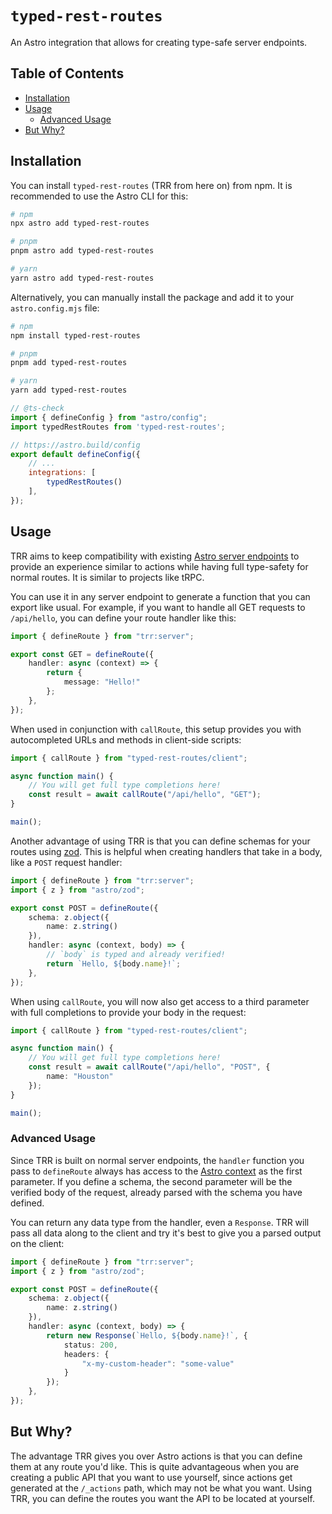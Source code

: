 # `typed-rest-routes`

An Astro integration that allows for creating type-safe server endpoints.

## Table of Contents

- [Installation](#installation)
- [Usage](#usage)
	- [Advanced Usage](#advanced-usage)
- [But Why?](#but-why)

## Installation

You can install `typed-rest-routes` (TRR from here on) from npm. It is recommended to use the Astro CLI for this:

```bash
# npm
npx astro add typed-rest-routes

# pnpm
pnpm astro add typed-rest-routes

# yarn
yarn astro add typed-rest-routes
```

Alternatively, you can manually install the package and add it to your `astro.config.mjs` file:

```bash
# npm
npm install typed-rest-routes

# pnpm
pnpm add typed-rest-routes

# yarn
yarn add typed-rest-routes
```

```mjs
// @ts-check
import { defineConfig } from "astro/config";
import typedRestRoutes from 'typed-rest-routes';

// https://astro.build/config
export default defineConfig({
	// ...
	integrations: [
		typedRestRoutes()
	],
});
```

## Usage

TRR aims to keep compatibility with existing [Astro server endpoints](https://docs.astro.build/en/guides/endpoints/#server-endpoints-api-routes) to provide an experience similar to actions while having full type-safety for normal routes. It is similar to projects like tRPC.

You can use it in any server endpoint to generate a function that you can export like usual. For example, if you want to handle all GET requests to `/api/hello`, you can define your route handler like this:

```ts
import { defineRoute } from "trr:server";

export const GET = defineRoute({
	handler: async (context) => {
		return {
			message: "Hello!"
		};
	},
});
```

When used in conjunction with `callRoute`, this setup provides you with autocompleted URLs and methods in client-side scripts:

```ts
import { callRoute } from "typed-rest-routes/client";

async function main() {
	// You will get full type completions here!
	const result = await callRoute("/api/hello", "GET");
}

main();
```

Another advantage of using TRR is that you can define schemas for your routes using [zod](https://zod.dev). This is helpful when creating handlers that take in a body, like a `POST` request handler:

```ts
import { defineRoute } from "trr:server";
import { z } from "astro/zod";

export const POST = defineRoute({
	schema: z.object({
		name: z.string()
	}),
	handler: async (context, body) => {
		// `body` is typed and already verified!
		return `Hello, ${body.name}!`;
	},
});
```

When using `callRoute`, you will now also get access to a third parameter with full completions to provide your body in the request:

```ts
import { callRoute } from "typed-rest-routes/client";

async function main() {
	// You will get full type completions here!
	const result = await callRoute("/api/hello", "POST", {
		name: "Houston"
	});
}

main();
```

### Advanced Usage

Since TRR is built on normal server endpoints, the `handler` function you pass to `defineRoute` always has access to the [Astro context](https://docs.astro.build/en/guides/middleware/#the-context-object) as the first parameter. If you define a schema, the second parameter will be the verified body of the request, already parsed with the schema you have defined.

You can return any data type from the handler, even a `Response`. TRR will pass all data along to the client and try it's best to give you a parsed output on the client:

```ts
import { defineRoute } from "trr:server";
import { z } from "astro/zod";

export const POST = defineRoute({
	schema: z.object({
		name: z.string()
	}),
	handler: async (context, body) => {
		return new Response(`Hello, ${body.name}!`, {
			status: 200,
			headers: {
				"x-my-custom-header": "some-value"
			}
		});
	},
});
```

## But Why?

The advantage TRR gives you over Astro actions is that you can define them at any route you'd like. This is quite advantageous when you are creating a public API that you want to use yourself, since actions get generated at the `/_actions` path, which may not be what you want. Using TRR, you can define the routes you want the API to be located at yourself.